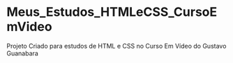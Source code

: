 # Meus_Estudos_HTMLeCSS_CursoEmVideo
 Projeto Criado para estudos de HTML e CSS no Curso Em Vídeo do Gustavo Guanabara
